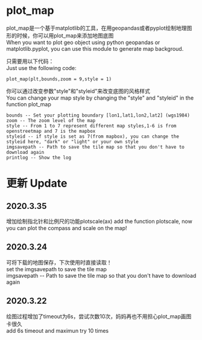 # plot_map

plot_map是一个基于matplotlib的工具，在用geopandas或者pyplot绘制地理图形的时候，你可以用plot_map来添加地图底图  
When you want to plot geo object using python geopandas or matplotlib.pyplot, you can use this module to generate map backgroud.  

只需要用以下代码：  
Just use the following code:  

    plot_map(plt,bounds,zoom = 9,style = 1)

你可以通过改变参数"style"和"styleid"来改变底图的风格样式  
You can change your map style by changing the "style" and "styleid" in the function plot_map  

	bounds -- Set your plotting boundary [lon1,lat1,lon2,lat2] (wgs1984)  
	zoom -- The zoom level of the map  
	style -- From 1 to 7 represent different map styles,1-6 is from openstreetmap and 7 is the mapbox    
	styleid -- if style is set as 7(from mapbox), you can change the styleid here, "dark" or "light" or your own style  
	imgsavepath -- Path to save the tile map so that you don't have to download again
	printlog -- Show the log

# 更新 Update

## 2020.3.35

增加绘制指北针和比例尺的功能plotscale(ax)
add the function plotscale, now you can plot the compass and scale on the map!

## 2020.3.24

可将下载的地图保存，下次使用时直接读取！  
set the imgsavepath to save the tile map  
imgsavepath -- Path to save the tile map so that you don't have to download again  

## 2020.3.22

绘图过程增加了timeout为6s，尝试次数10次，妈妈再也不用担心plot_map画图卡很久  
add 6s timeout and maximun try 10 times  